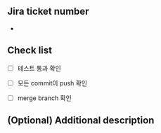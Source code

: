 ## Jira ticket number
- 

## Check list
- [ ] 테스트 통과 확인
- [ ] 모든 commit이 push 확인
- [ ] merge branch 확인


## (Optional) Additional description

